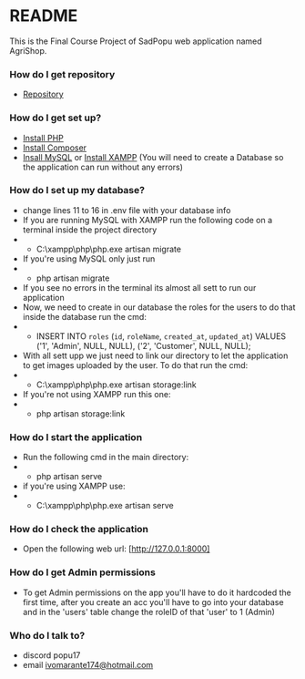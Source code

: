 # README #

This is the Final Course Project of SadPopu web application named AgriShop.

### How do I get repository ###

* [Repository](https://github.com/SadPopu/Final-Course-Project.git)

### How do I get set up? ###

* [Install PHP](https://windows.php.net/index.php)
* [Install Composer](https://getcomposer.org)  
* [Insall MySQL](https://dev.mysql.com/downloads/installer/) or [Install XAMPP](https://sourceforge.net/projects/xampp/) (You will need to create a Database so the application can run without any errors)

### How do I set up my database? ###

* change lines 11 to 16 in .env file with your database info
* If you are running MySQL with XAMPP run the following code on a terminal inside the project directory
* - C:\xampp\php\php.exe artisan migrate
* If you're using MySQL only just run
* - php artisan migrate
* If you see no errors in the terminal its almost all sett to run our application
* Now, we need to create in our database the roles for the users to do that inside the database run the cmd:
* - INSERT INTO `roles` (`id`, `roleName`, `created_at`, `updated_at`) VALUES ('1', 'Admin', NULL, NULL), ('2', 'Customer', NULL, NULL);
* With all sett upp we just need to link our directory to let the application to get images uploaded by the user. To do that run the cmd:
* - C:\xampp\php\php.exe artisan storage:link
* If you're not using XAMPP run this one: 
* - php artisan storage:link

### How do I start the application
* Run the following cmd in the main directory:
* - php artisan serve
* if you're using XAMPP use:
* - C:\xampp\php\php.exe artisan serve

### How do I check the application
* Open the following web url: [http://127.0.0.1:8000]

### How do I get Admin permissions
* To get Admin permissions on the app you'll have to do it hardcoded the first time, after you create an acc you'll have to go into your database and in the 'users' table change the roleID of that 'user' to 1 (Admin)

### Who do I talk to? ###

* discord popu17
* email ivomarante174@hotmail.com
